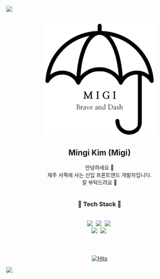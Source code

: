 
![](https://capsule-render.vercel.app/api?type=waving&color=478800&height=150&section=header&text=&fontSize=90)
## <center><img src="imgs/logo.png" width=300 height=300><br /></center>
## <center>Mingi Kim (Migi)<br /></center>

<center>

안녕하세요 👋 <br />
제주 서쪽에 사는 신입 프론트엔드 개발자입니다. <br />
잘 부탁드려요 🤞 <br />
# 

### 🔨 Tech Stack 🔧 <br />
<br />
<img src="https://img.shields.io/badge/HTML-E34F26?style=flat-square&logo=HTML5&logoColor=white"/></a>&nbsp;
<img src="https://img.shields.io/badge/CSS-1572B6?style=flat-square&logo=CSS3&logoColor=white"/></a>&nbsp;
<img src="https://img.shields.io/badge/JavaScript-F7DF1E?style=flat-square&logo=JavaScript&logoColor=white"/></a>&nbsp;<br />
<img src="https://img.shields.io/badge/React-61DAFB?style=flat-square&logo=React&logoColor=white"/></a>&nbsp;
<img src="https://img.shields.io/badge/TypeScript-3178C6?style=flat-square&logo=TypeScript&logoColor=white"/></a>&nbsp;<br />
<br />

# 

[![Hits](https://hits.seeyoufarm.com/api/count/incr/badge.svg?url=https%3A%2F%2Fgithub.com%2Fdevmigi619%2F&count_bg=%2379C83D&title_bg=%23555555&icon=&icon_color=%239D5D5D&title=hits&edge_flat=false)](https://hits.seeyoufarm.com)

</center>

![](https://capsule-render.vercel.app/api?type=waving&color=478800&height=150&section=footer&text=&fontSize=90)



<!--
**devmigi619/devmigi619** is a ✨ _special_ ✨ repository because its `README.md` (this file) appears on your GitHub profile.

Here are some ideas to get you started:

- 🔭 I’m currently working on ...
- 🌱 I’m currently learning ...
- 👯 I’m looking to collaborate on ...
- 🤔 I’m looking for help with ...
- 💬 Ask me about ...
- 📫 How to reach me: ...
- 😄 Pronouns: ...
- ⚡ Fun fact: ...
-->
